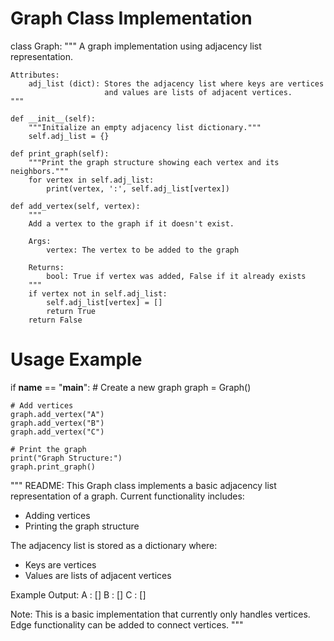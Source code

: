 # Graph Class Implementation

class Graph:
    """
    A graph implementation using adjacency list representation.
    
    Attributes:
        adj_list (dict): Stores the adjacency list where keys are vertices 
                         and values are lists of adjacent vertices.
    """
    
    def __init__(self):
        """Initialize an empty adjacency list dictionary."""
        self.adj_list = {}
    
    def print_graph(self):
        """Print the graph structure showing each vertex and its neighbors."""
        for vertex in self.adj_list:
            print(vertex, ':', self.adj_list[vertex])
    
    def add_vertex(self, vertex):
        """
        Add a vertex to the graph if it doesn't exist.
        
        Args:
            vertex: The vertex to be added to the graph
            
        Returns:
            bool: True if vertex was added, False if it already exists
        """
        if vertex not in self.adj_list:
            self.adj_list[vertex] = []
            return True
        return False


# Usage Example
if __name__ == "__main__":
    # Create a new graph
    graph = Graph()

    # Add vertices
    graph.add_vertex("A")
    graph.add_vertex("B")
    graph.add_vertex("C")

    # Print the graph
    print("Graph Structure:")
    graph.print_graph()

"""
README:
This Graph class implements a basic adjacency list representation of a graph.
Current functionality includes:
- Adding vertices
- Printing the graph structure

The adjacency list is stored as a dictionary where:
- Keys are vertices
- Values are lists of adjacent vertices

Example Output:
A : []
B : []
C : []

Note: This is a basic implementation that currently only handles vertices.
Edge functionality can be added to connect vertices.
"""
